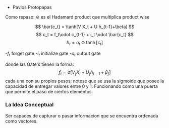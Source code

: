 - Pavlos Protopapas

Como repaso:
$\odot$ es el Hadamard product que multiplica product wise

$$
\bar{c_t} = \tanh[V X_t + U h_{t-1}+\beta]
$$
$$
c_t = f_t\odot c_{t-1} + i_t \odot \bar{c_t}
$$
$$
h_t = o_t \odot \tanh[c_t]
$$

-$f_t$ forget gate
-$i_t$ initialize gate
-$o_t$ output gate

donde las Gate's tienen la forma:
$$
f_t = \sigma[ V_f X_t + U_f h_{t-1} + \beta_f ]
$$
cada una con su propios pesos; notese que se usa la sigmoide que posee la capacidad de entregar valores entre 0 y 1. Funcionando como una puerta que permite el paso de ciertos elementos.

### La Idea Conceptual
Ser capaces de capturar o pasar informacion que se encuentra ordenada como vectores.